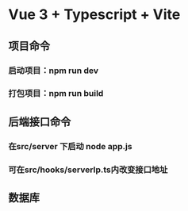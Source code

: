 # Vue 3 + Typescript + Vite

## 项目命令
### 启动项目：npm run dev
### 打包项目：npm run build

## 后端接口命令
### 在src/server 下启动 node app.js
### 可在src/hooks/serverIp.ts内改变接口地址

## 数据库

